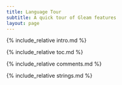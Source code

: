 ```yaml
---
title: Language Tour
subtitle: A quick tour of Gleam features
layout: page
---
```


{% include_relative intro.md %}

{% include_relative toc.md %}

{% include_relative comments.md %}

{% include_relative strings.md %}


